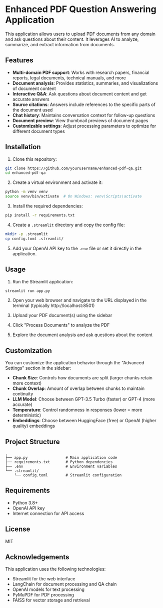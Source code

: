 # Enhanced PDF Question Answering Application

This application allows users to upload PDF documents from any domain and ask questions about their content. It leverages AI to analyze, summarize, and extract information from documents.

## Features

- **Multi-domain PDF support**: Works with research papers, financial reports, legal documents, technical manuals, and more
- **Document analysis**: Provides statistics, summaries, and visualizations of document content
- **Interactive Q&A**: Ask questions about document content and get accurate answers
- **Source citations**: Answers include references to the specific parts of the document used
- **Chat history**: Maintains conversation context for follow-up questions
- **Document preview**: View thumbnail previews of document pages
- **Customizable settings**: Adjust processing parameters to optimize for different document types

## Installation

1. Clone this repository:
```bash
git clone https://github.com/yourusername/enhanced-pdf-qa.git
cd enhanced-pdf-qa
```

2. Create a virtual environment and activate it:
```bash
python -m venv venv
source venv/bin/activate  # On Windows: venv\Scripts\activate
```

3. Install the required dependencies:
```bash
pip install -r requirements.txt
```

4. Create a `.streamlit` directory and copy the config file:
```bash
mkdir -p .streamlit
cp config.toml .streamlit/
```

5. Add your OpenAI API key to the `.env` file or set it directly in the application.

## Usage

1. Run the Streamlit application:
```bash
streamlit run app.py
```

2. Open your web browser and navigate to the URL displayed in the terminal (typically http://localhost:8501)

3. Upload your PDF document(s) using the sidebar

4. Click "Process Documents" to analyze the PDF

5. Explore the document analysis and ask questions about the content

## Customization

You can customize the application behavior through the "Advanced Settings" section in the sidebar:

- **Chunk Size**: Controls how documents are split (larger chunks retain more context)
- **Chunk Overlap**: Amount of overlap between chunks to maintain continuity
- **LLM Model**: Choose between GPT-3.5 Turbo (faster) or GPT-4 (more accurate)
- **Temperature**: Control randomness in responses (lower = more deterministic)
- **Embeddings**: Choose between HuggingFace (free) or OpenAI (higher quality) embeddings

## Project Structure

```
.
├── app.py                 # Main application code
├── requirements.txt       # Python dependencies
├── .env                   # Environment variables
└── .streamlit/
    └── config.toml        # Streamlit configuration
```

## Requirements

- Python 3.8+
- OpenAI API key
- Internet connection for API access

## License

MIT

## Acknowledgements

This application uses the following technologies:
- Streamlit for the web interface
- LangChain for document processing and QA chain
- OpenAI models for text processing
- PyMuPDF for PDF processing
- FAISS for vector storage and retrieval
